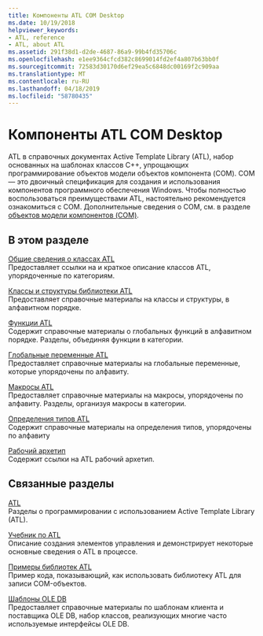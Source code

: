 ```yaml
---
title: Компоненты ATL COM Desktop
ms.date: 10/19/2018
helpviewer_keywords:
- ATL, reference
- ATL, about ATL
ms.assetid: 291f38d1-d2de-4687-86a9-99b4fd35706c
ms.openlocfilehash: e1ee9364cfcd382c8699014fd2ef4a807b63bb0f
ms.sourcegitcommit: 72583d30170d6ef29ea5c6848dc00169f2c909aa
ms.translationtype: MT
ms.contentlocale: ru-RU
ms.lasthandoff: 04/18/2019
ms.locfileid: "58780435"
---
```

# <a name="atl-com-desktop-components"></a>Компоненты ATL COM Desktop

ATL в справочных документах Active Template Library (ATL), набор основанных на шаблонах классов C++, упрощающих программирование объектов модели объектов компонента (COM). COM — это двоичный спецификация для создания и использования компонентов программного обеспечения Windows. Чтобы полностью воспользоваться преимуществами ATL, настоятельно рекомендуется ознакомиться с COM. Дополнительные сведения о COM, см. в разделе [объектов модели компонентов (COM)](/windows/desktop/com/component-object-model--com--portal).

## <a name="in-this-section"></a>В этом разделе

[Общие сведения о классах ATL](../atl/atl-class-overview.md)<br/>
Предоставляет ссылки на и краткое описание классов ATL, упорядоченные по категориям.

[Классы и структуры библиотеки ATL](../atl/reference/atl-classes.md)<br/>
Предоставляет справочные материалы на классы и структуры, в алфавитном порядке.

[Функции ATL](../atl/reference/atl-functions.md)<br/>
Содержит справочные материалы о глобальных функций в алфавитном порядке. Разделы, объединяя функции в категории.

[Глобальные переменные ATL](../atl/reference/atl-global-variables.md)<br/>
Предоставляет справочные материалы на глобальные переменные, которые упорядочены по алфавиту.

[Макросы ATL](../atl/reference/atl-macros.md)<br/>
Предоставляет справочные материалы на макросы, упорядочены по алфавиту. Разделы, организуя макросы в категории.

[Определения типов ATL](../atl/reference/atl-typedefs.md)<br/>
Содержит справочные материалы на определения типов, упорядочены по алфавиту

[Рабочий архетип](../atl/reference/worker-archetype.md)<br/>
Содержит ссылки на ATL рабочий архетип.

## <a name="related-sections"></a>Связанные разделы

[ATL](../atl/active-template-library-atl-concepts.md)<br/>
Разделы о программировании с использованием Active Template Library (ATL).

[Учебник по ATL](../atl/active-template-library-atl-tutorial.md)<br/>
Описание создания элементов управления и демонстрирует некоторые основные сведения о ATL в процессе.

[Примеры библиотек ATL](../overview/visual-cpp-samples.md)<br/>
Пример кода, показывающий, как использовать библиотеку ATL для записи COM-объектов.

[Шаблоны OLE DB](../data/oledb/ole-db-templates.md)<br/>
Предоставляет справочные материалы по шаблонам клиента и поставщика OLE DB, набор классов, реализующих многие часто используемые интерфейсы OLE DB.

